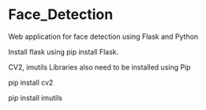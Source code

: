 # Face_Detection
Web application for face detection using Flask and Python


Install flask using pip install Flask.


CV2, imutils Libraries also need to be installed using Pip

pip install cv2


pip install imutils
